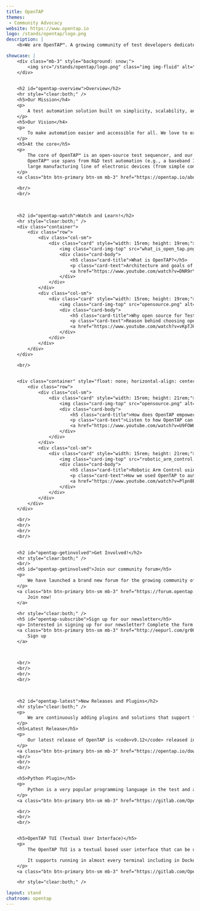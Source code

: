 ```yaml
---
title: OpenTAP
themes:
 - Community Advocacy 
website: https://www.opentap.io
logo: /stands/opentap/logo.png
description: |
    <b>We are OpenTAP™. A growing community of test developers dedicated to effortless automation.</b>

showcase: |
    <div class="mb-3" style="background: snow;">
        <img src="/stands/opentap/logo.png" class="img img-fluid" alt="Welcome to the OpenTAP stand" />
    </div>
    

    <h2 id="opentap-overview">Overview</h2>
    <hr style="clear:both;" />
    <h5>Our Mission</h4>
    <p>
        A test automation solution built on simplicity, scalability, and speed that improves the world.
    </p>
    <h5>Our Vision</h4>
    <p>
        To make automation easier and accessible for all. We love to experiment and innovate, and we invite you to do the same with OpenTAP™. Working together, we will inspire and teach one another better ways to automate.
    </p>
    <h5>At the core</h5>
    <p>
        The core of OpenTAP™ is an open-source test sequencer, and our community is continuously adding plugins and solutions that support faster development, execution and optimization of test software that excels—now, and next time.
        OpenTAP™ use spans from R&D test automation (e.g., a baseband IC, an RF IC) to
        large manufacturing line of electronic devices (from simple components to fully build systems).
    </p>
    <a class="btn btn-primary btn-sm mb-3" href="https://opentap.io/about.html" target="_blank">Learn More</a>

    <br/>
    <br/>
    

    
    <h2 id="opentap-watch">Watch and Learn!</h2>
    <hr style="clear:both;" />
    <div class="container">
        <div class="row">
            <div class="col-sm">
                <div class="card" style="width: 15rem; height: 19rem;">
                    <img class="card-img-top" src="what_is_open_tap.png" alt="Card image cap">
                    <div class="card-body">
                        <h5 class="card-title">What is OpenTAP?</h5>
                        <p class="card-text">Architecture and goals of the OpenTAP framework</p>
                        <a href="https://www.youtube.com/watch?v=DNR9rYfIAcc&ab_channel=OpenTAP" target="_blank" class="btn btn-primary">Watch</a>
                    </div>
                </div>
            </div>
            <div class="col-sm">
                <div class="card" style="width: 15rem; height: 19rem;">
                    <img class="card-img-top" src="opensource.png" alt="Card image cap">
                    <div class="card-body">
                        <h5 class="card-title">Why open source for Test Automation?</h5>
                        <p class="card-text">Reason behind choosing open source for Test Automation</p>
                        <a href="https://www.youtube.com/watch?v=vKpTJH9lDXg&ab_channel=OpenTAP" target="_blank" class="btn btn-primary">Watch</a>
                    </div>
                </div>
            </div>
        </div>
    </div>

    <br/>
    

    <div class="container" style="float: none; horizontal-align: center;">
        <div class="row">
            <div class="col-sm">
                <div class="card" style="width: 15rem; height: 21rem;">
                    <img class="card-img-top" src="opensource.png" alt="Card image cap">
                    <div class="card-body">
                        <h5 class="card-title">How does OpenTAP empower experts?</h5>
                        <p class="card-text">Listen to how OpenTAP can be used to reduce automation effort</p>
                        <a href="https://www.youtube.com/watch?v=U9FOWG-R0rA&ab_channel=OpenTAP" target="_blank" class="btn btn-primary">Watch</a>
                    </div>
                </div>
            </div>
            <div class="col-sm">
                <div class="card" style="width: 15rem; height: 21rem;">
                    <img class="card-img-top" src="robotic_arm_control.png" alt="Card image cap">
                    <div class="card-body">
                        <h5 class="card-title">Robotic Arm Control using OpenTAP</h5>
                        <p class="card-text">How we used OpenTAP to automate robotic arm control</p>
                        <a href="https://www.youtube.com/watch?v=Plpn8Em6h9E&ab_channel=OpenTAP" target="_blank" class="btn btn-primary">Watch</a>
                    </div>
                </div>
            </div>
        </div>
    </div>

    <br/>
    <br/>
    <br/>
    <br/>
    

    <h2 id="opentap-getinvolved">Get Involved!</h2>
    <hr style="clear:both;" />
    <br/>
    <h5 id="opentap-getinvolved">Join our community forum</h5>
    <p>
        We have launched a brand new forum for the growing community of OpenTAP developers to interact by asking questions, share news and findings, posting ideas and being part of the community!   
    </p>
    <a class="btn btn-primary btn-sm mb-3" href="https://forum.opentap.io" target="_blank">
        Join now!
    </a>
    
    <hr style="clear:both;" />
    <h5 id="opentap-subscribe">Sign up for our newsletter</h5>
    <p> Interested in signing up for our newsletter? Complete the form to connect with us and subscribe to our newsletter! </p>
    <a class="btn btn-primary btn-sm mb-3" href="http://eepurl.com/gr0G59" target="_blank">
        Sign up
    </a>
    


    <br/>
    <br/>
    <br/>
    <br/>

    

    <h2 id="opentap-latest">New Releases and Plugins</h2>
    <hr style="clear:both;" />
    <p>
        We are continuously adding plugins and solutions that support faster development, execution and optimization of test software.
    </p>
    <h5>Latest Release</h5>
    <p>
        Our latest release of OpenTAP is <code>v9.12</code> released in Jan 2021.
    </p>
    <a class="btn btn-primary btn-sm mb-3" href="https://opentap.io/download.html" target="_blank">Download</a>
    <br/>
    <br/>
    <br/>

    <h5>Python Plugin</h5>
    <p>
        Python is a very popular programming language in the test and automation space. The Python Plugin makes it possible to use Python and OpenTAP together, allowing you to write fully functioning plugins using Python.
    </p>
    <a class="btn btn-primary btn-sm mb-3" href="https://gitlab.com/OpenTAP/Plugins/python" target="_blank">Learn More</a>

    <br/>
    <br/>
    <br/>


    <h5>OpenTAP TUI (Textual User Interface)</h5>
    <p>
        The OpenTAP TUI is a textual based user interface that can be used from a terminal. It gives you a graphical way to create OpenTAP test plans and install OpenTAP packages.

        It supports running in almost every terminal including in Docker containers!
    </p>
    <a class="btn btn-primary btn-sm mb-3" href="https://gitlab.com/OpenTAP/Plugins/keysight/opentap-tui" target="_blank">Learn More</a>

    <hr style="clear:both;" />

layout: stand
chatroom: opentap
---
```



